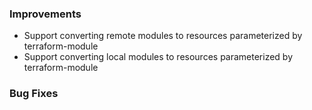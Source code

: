 ### Improvements

- Support converting remote modules to resources parameterized by terraform-module
- Support converting local modules to resources parameterized by terraform-module

### Bug Fixes
